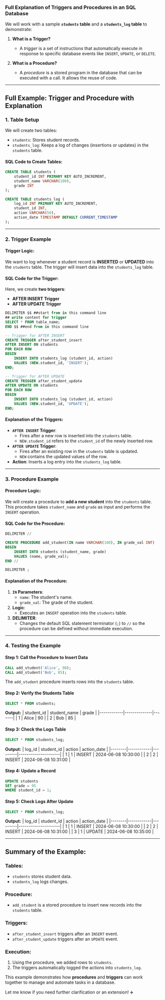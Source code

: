 ### Full Explanation of Triggers and Procedures in an SQL Database

We will work with a sample **`students` table** and a **`students_log` table** to demonstrate:

1. **What is a Trigger?**  
   - A *trigger* is a set of instructions that automatically execute in response to specific database events like `INSERT`, `UPDATE`, or `DELETE`.

2. **What is a Procedure?**  
   - A *procedure* is a stored program in the database that can be executed with a call. It allows the reuse of code.

---

## Full Example: Trigger and Procedure with Explanation

### 1. **Table Setup**
We will create two tables:
- `students`: Stores student records.
- `students_log`: Keeps a log of changes (insertions or updates) in the `students` table.

#### SQL Code to Create Tables:
```sql
CREATE TABLE students (
    student_id INT PRIMARY KEY AUTO_INCREMENT,
    student_name VARCHAR(100),
    grade INT
);

CREATE TABLE students_log (
    log_id INT PRIMARY KEY AUTO_INCREMENT,
    student_id INT,
    action VARCHAR(50),
    action_date TIMESTAMP DEFAULT CURRENT_TIMESTAMP
);
```

---

### 2. **Trigger Example**

#### **Trigger Logic:**
We want to log whenever a student record is **INSERTED** or **UPDATED** into the `students` table. The trigger will insert data into the `students_log` table.

#### SQL Code for the Trigger:
Here, we create **two triggers**:
- **AFTER INSERT Trigger**
- **AFTER UPDATE Trigger**
```sql
DELIMITER $$ ##start from in this command line
## write content for trigger
SELECT * FROM table_name;
END $$ ##end from in this command line
```
```sql
-- Trigger for AFTER INSERT
CREATE TRIGGER after_student_insert
AFTER INSERT ON students
FOR EACH ROW
BEGIN
    INSERT INTO students_log (student_id, action)
    VALUES (NEW.student_id, 'INSERT');
END;

-- Trigger for AFTER UPDATE
CREATE TRIGGER after_student_update
AFTER UPDATE ON students
FOR EACH ROW
BEGIN
    INSERT INTO students_log (student_id, action)
    VALUES (NEW.student_id, 'UPDATE');
END;
```

#### Explanation of the Triggers:
- **`AFTER INSERT` Trigger**:  
   - Fires after a new row is inserted into the `students` table.  
   - `NEW.student_id` refers to the `student_id` of the newly inserted row.
- **`AFTER UPDATE` Trigger**:  
   - Fires after an existing row in the `students` table is updated.  
   - `NEW` contains the updated values of the row.
- **Action**: Inserts a log entry into the `students_log` table.

---

### 3. **Procedure Example**

#### **Procedure Logic:**
We will create a procedure to **add a new student** into the `students` table. This procedure takes `student_name` and `grade` as input and performs the `INSERT` operation.

#### SQL Code for the Procedure:
```sql
DELIMITER //

CREATE PROCEDURE add_student(IN name VARCHAR(100), IN grade_val INT)
BEGIN
    INSERT INTO students (student_name, grade)
    VALUES (name, grade_val);
END //

DELIMITER ;
```

#### Explanation of the Procedure:
1. **`IN` Parameters**:
   - `name`: The student's name.
   - `grade_val`: The grade of the student.
2. **Logic**:
   - Executes an `INSERT` operation into the `students` table.
3. **DELIMITER**:
   - Changes the default SQL statement terminator (`;`) to `//` so the procedure can be defined without immediate execution.

---

### 4. **Testing the Example**

#### **Step 1: Call the Procedure to Insert Data**
```sql
CALL add_student('Alice', 90);
CALL add_student('Bob', 85);
```
The `add_student` procedure inserts rows into the `students` table.

#### **Step 2: Verify the Students Table**
```sql
SELECT * FROM students;
```
**Output:**
| student_id | student_name | grade |
|------------|--------------|-------|
| 1          | Alice        | 90    |
| 2          | Bob          | 85    |

#### **Step 3: Check the Logs Table**
```sql
SELECT * FROM students_log;
```
**Output:**
| log_id | student_id | action  | action_date         |
|--------|------------|---------|---------------------|
| 1      | 1          | INSERT  | 2024-06-08 10:30:00 |
| 2      | 2          | INSERT  | 2024-06-08 10:31:00 |

#### **Step 4: Update a Record**
```sql
UPDATE students
SET grade = 95
WHERE student_id = 1;
```

#### **Step 5: Check Logs After Update**
```sql
SELECT * FROM students_log;
```
**Output:**
| log_id | student_id | action  | action_date         |
|--------|------------|---------|---------------------|
| 1      | 1          | INSERT  | 2024-06-08 10:30:00 |
| 2      | 2          | INSERT  | 2024-06-08 10:31:00 |
| 3      | 1          | UPDATE  | 2024-06-08 10:35:00 |

---

## Summary of the Example:

### **Tables:**
- `students` stores student data.
- `students_log` logs changes.

### **Procedure:**
- `add_student` is a stored procedure to insert new records into the `students` table.

### **Triggers:**
- `after_student_insert` triggers after an `INSERT` event.
- `after_student_update` triggers after an `UPDATE` event.

### **Execution:**
1. Using the procedure, we added rows to `students`.
2. The triggers automatically logged the actions into `students_log`.

This example demonstrates how **procedures** and **triggers** can work together to manage and automate tasks in a database.

Let me know if you need further clarification or an extension! ✈️

